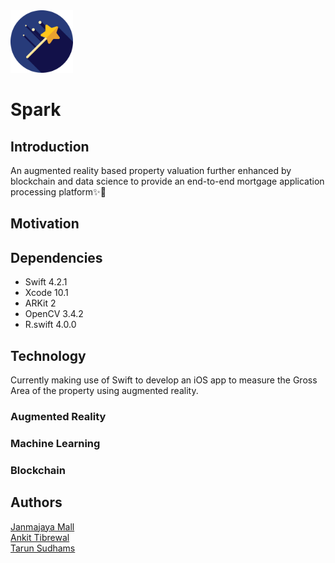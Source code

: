 <img src="Assets/logo.png" alt="" width="100px"/>

# Spark

## Introduction

An augmented reality based property valuation further enhanced by blockchain and data science to provide an end-to-end mortgage application processing platform✨📱

## Motivation

## Dependencies

<ul>
    <li> Swift 4.2.1 </li>
    <li> Xcode 10.1 </li>
    <li> ARKit 2</li>
    <li> OpenCV 3.4.2 </li>
    <li> R.swift 4.0.0 </li>
</ul>

## Technology

Currently making use of Swift to develop an iOS app to measure the Gross Area of the property using augmented reality.

### Augmented Reality

### Machine Learning

### Blockchain

## Authors

[Janmajaya Mall](https://github.com/Janmajayamall) <br>
[Ankit Tibrewal](https://github.com/atibrewal98) <br>
[Tarun Sudhams](https://github.com/sudhamstarun) <br>
